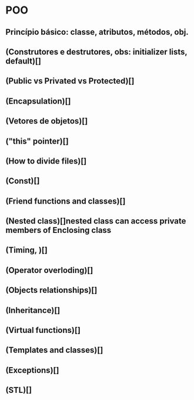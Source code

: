 # POO
## Princípio básico: classe, atributos, métodos, obj.
## (Construtores e destrutores, obs: initializer lists, default)[]
## (Public vs Privated vs Protected)[]
## (Encapsulation)[]
## (Vetores de objetos)[]
## ("this" pointer)[]
## (How to divide files)[]
## (Const)[] 
## (Friend functions and classes)[]
## (Nested class)[]nested class can access private members of Enclosing class
## (Timing, )[]
## (Operator overloding)[] 
## (Objects relationships)[]
## (Inheritance)[]
## (Virtual functions)[]
## (Templates and classes)[]
## (Exceptions)[]
## (STL)[]
